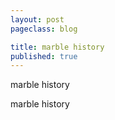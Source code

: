 ```yaml
---
layout: post
pageclass: blog

title: marble history
published: true
---
```


marble history
<!--more-->

marble history
